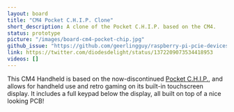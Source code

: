 ```yaml
---
layout: board
title: "CM4 Pocket C.H.I.P. Clone"
short_description: A clone of the Pocket C.H.I.P. based on the CM4.
status: prototype
picture: "/images/board-cm4-pocket-chip.jpg"
github_issue: "https://github.com/geerlingguy/raspberry-pi-pcie-devices/issues/102"
link: https://twitter.com/diodesdelight/status/1372209073534418953
videos: []
---
```

This CM4 Handheld is based on the now-discontinued [Pocket C.H.I.P.](https://shop.pocketchip.co/collections/frontpage/products/pocket-c-h-i-p-new), and allows for handheld use and retro gaming on its built-in touchscreen display. It includes a full keypad below the display, all built on top of a nice looking PCB!

